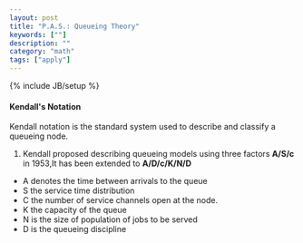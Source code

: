 ```yaml
---
layout: post
title: "P.A.S.: Queueing Theory"
keywords: [""] 
description: ""
category: "math"
tags: ["apply"]
---
```

{% include JB/setup %}

#### Kendall's Notation
Kendall notation is the standard system used to describe and classify a queueing
node.
1. Kendall proposed describing queueing models using three factors **A/S/c** in
   1953,It has been extended to **A/D/c/K/N/D**
- A denotes the time between arrivals to the queue
- S the service time distribution
- C the number of service channels open at the node.
- K the capacity of the queue
- N is the size of population of jobs to be served
- D is the queueing discipline
